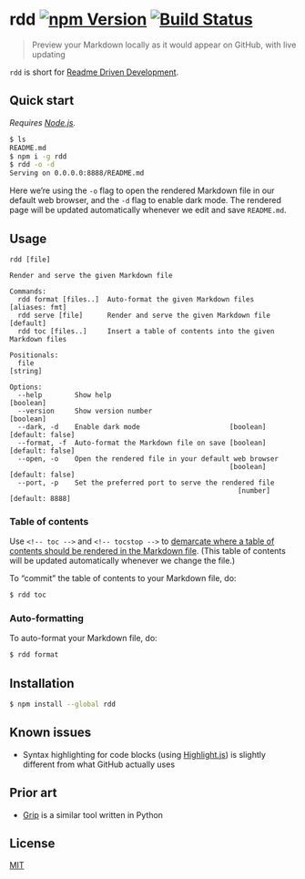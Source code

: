 # rdd [![npm Version](https://badgen.net/npm/v/rdd)](https://www.npmjs.org/package/rdd) [![Build Status](https://badgen.net/travis/yuanqing/rdd?label=build)](https://travis-ci.org/yuanqing/rdd)

> Preview your Markdown locally as it would appear on GitHub, with live updating

`rdd` is short for [Readme Driven Development](http://tom.preston-werner.com/2010/08/23/readme-driven-development.html).

## Quick start

_Requires [Node.js](https://nodejs.org/)._

```sh
$ ls
README.md
$ npm i -g rdd
$ rdd -o -d
Serving on 0.0.0.0:8888/README.md
```

Here we’re using the `-o` flag to open the rendered Markdown file in our default web browser, and the `-d` flag to enable dark mode. The rendered page will be updated automatically whenever we edit and save `README.md`.

## Usage

```
rdd [file]

Render and serve the given Markdown file

Commands:
  rdd format [files..]  Auto-format the given Markdown files      [aliases: fmt]
  rdd serve [file]      Render and serve the given Markdown file       [default]
  rdd toc [files..]     Insert a table of contents into the given Markdown files

Positionals:
  file                                                                  [string]

Options:
  --help        Show help                                              [boolean]
  --version     Show version number                                    [boolean]
  --dark, -d    Enable dark mode                      [boolean] [default: false]
  --format, -f  Auto-format the Markdown file on save [boolean] [default: false]
  --open, -o    Open the rendered file in your default web browser
                                                      [boolean] [default: false]
  --port, -p    Set the preferred port to serve the rendered file
                                                        [number] [default: 8888]
```

### Table of contents

Use `<!-- toc -->` and `<!-- tocstop -->` to [demarcate where a table of contents should be rendered in the Markdown file](https://github.com/jonschlinkert/markdown-toc#tocinsert). (This table of contents will be updated automatically whenever we change the file.)

To “commit” the table of contents to your Markdown file, do:

```sh
$ rdd toc
```

### Auto-formatting

To auto-format your Markdown file, do:

```sh
$ rdd format
```

## Installation

```sh
$ npm install --global rdd
```

## Known issues

- Syntax highlighting for code blocks (using [Highlight.js](https://github.com/isagalaev/highlight.js)) is slightly different from what GitHub actually uses

## Prior art

- [Grip](https://github.com/joeyespo/grip) is a similar tool written in Python

## License

[MIT](LICENSE.md)
